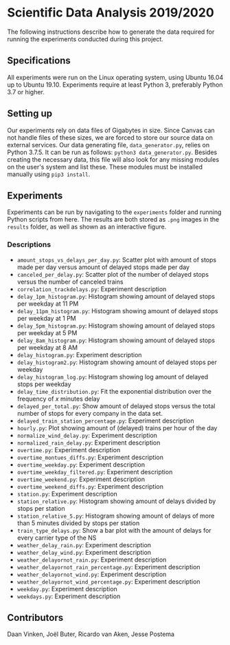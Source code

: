 # Scientific Data Analysis 2019/2020

The following instructions describe how to generate the data required for running the experiments conducted during this project.

## Specifications
All experiments were run on the Linux operating system, using Ubuntu 16.04 up to Ubuntu 19.10. Experiments require at least Python 3, preferably Python 3.7 or higher.

## Setting up
Our experiments rely on data files of Gigabytes in size. Since Canvas can not handle files of these sizes, we are forced to store our source data on external services.
Our data generating file, `data_generator.py`, relies on Python 3.7.5. It can be run as follows: `python3 data_generator.py`.
Besides creating the necessary data, this file will also look for any missing modules on the user's system and list these. These modules must be installed manually using `pip3 install`.

## Experiments
Experiments can be run by navigating to the `experiments` folder and running Python scripts from here. The results are both stored as `.png` images in the `results` folder, as well as shown as an interactive figure.

### Descriptions
- `amount_stops_vs_delays_per_day.py`: Scatter plot with amount of stops made per day versus amount of delayed stops made per day
- `canceled_per_delay.py`: Scatter plot of the number of delayed stops versus the number of canceled trains
- `correlation_trackdelays.py`: Experiment description
- `delay_1pm_histogram.py`: Histogram showing amount of delayed stops per weekday at 11 PM
- `delay_11pm_histogram.py`: Histogram showing amount of delayed stops per weekday at 1 PM
- `delay_5pm_histogram.py`: Histogram showing amount of delayed stops per weekday at 5 PM
- `delay_8am_histogram.py`: Histogram showing amount of delayed stops per weekday at 8 AM
- `delay_histogram.py`: Experiment description
- `delay_histogram2.py`: Histogram showing amount of delayed stops per weekday
- `delay_histogram_log.py`: Histogram showing log amount of delayed stops per weekday
- `delay_time_distribution.py`: Fit the exponential distribution over the frequency of _x_ minutes delay
- `delayed_per_total.py`: Show amount of delayed stops versus the total number of stops for every company in the data set.
- `delayed_train_station_percentage.py`: Experiment description
- `hourly.py`: Plot showing amount of (delayed) trains per hour of the day
- `normalize_wind_delay.py`: Experiment description
- `normalized_rain_delay.py`: Experiment description
- `overtime.py`: Experiment description
- `overtime_montues_diffs.py`: Experiment description
- `overtime_weekday.py`: Experiment description
- `overtime_weekday_filtered.py`: Experiment description
- `overtime_weekend.py`: Experiment description
- `overtime_weekend_diffs.py`: Experiment description
- `station.py`: Experiment description
- `station_relative.py`: Histogram showing amount of delays divided by stops per station
- `station_relative_5.py`: Histogram showing amount of delays of more than 5 minutes divided by stops per station
- `train_type_delays.py`: Show a bar plot with the amount of delays for every carrier type of the NS
- `weather_delay_rain.py`: Experiment description
- `weather_delay_wind.py`: Experiment description
- `weather_delayornot_rain.py`: Experiment description
- `weather_delayornot_rain_percentage.py`: Experiment description
- `weather_delayornot_wind.py`: Experiment description
- `weather_delayornot_wind_percentage.py`: Experiment description
- `weekday.py`: Experiment description
- `weekdays.py`: Experiment description

## Contributors
Daan Vinken, Joël Buter, Ricardo van Aken, Jesse Postema
